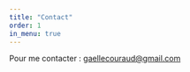 ```yaml
---
title: "Contact"
order: 1
in_menu: true
---
```

Pour me contacter : [gaellecouraud@gmail.com](mailto:gaellecouraud@gmail.com) 